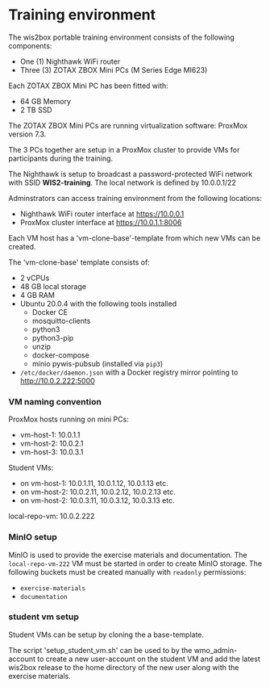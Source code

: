 # Training environment

The wis2box portable training environment consists of the following components:
- One (1) Nighthawk WiFi router
- Three (3) ZOTAX ZBOX Mini PCs (M Series Edge MI623)

Each ZOTAX ZBOX Mini PC has been fitted with:
- 64 GB Memory
- 2 TB SSD

The ZOTAX ZBOX Mini PCs are running virtualization software: ProxMox version 7.3.

The 3 PCs together are setup in a ProxMox cluster to provide VMs for participants during the training.

The Nighthawk is setup to broadcast a password-protected WiFi network with SSID **WIS2-training**.
The local network is defined by 10.0.0.1/22

Adminstrators can access training environment from the following locations:

- Nighthawk WiFi router interface at https://10.0.0.1
- ProxMox cluster interface at https://10.0.1.1:8006

Each VM host has a 'vm-clone-base'-template from which new VMs can be created.

The 'vm-clone-base' template consists of:

- 2 vCPUs
- 48 GB local storage
- 4 GB RAM
- Ubuntu 20.0.4 with the following tools installed
    - Docker CE
    - mosquitto-clients
    - python3
    - python3-pip
    - unzip
    - docker-compose
    - minio pywis-pubsub (installed via `pip3`)
- `/etc/docker/daemon.json` with a Docker registry mirror pointing to http://10.0.2.222:5000

### VM naming convention

ProxMox hosts running on mini PCs:

- vm-host-1: 10.0.1.1
- vm-host-2: 10.0.2.1
- vm-host-3: 10.0.3.1

Student VMs:

- on vm-host-1: 10.0.1.11, 10.0.1.12, 10.0.1.13 etc.
- on vm-host-2: 10.0.2.11, 10.0.2.12, 10.0.2.13 etc.
- on vm-host-2: 10.0.3.11, 10.0.3.12, 10.0.3.13 etc.

local-repo-vm: 10.0.2.222

### MinIO setup

MinIO is used to provide the exercise materials and documentation.  The `local-repo-vm-222` VM must be started in
order to create MinIO storage.  The following buckets must be created manually with `readonly` permissions:

- `exercise-materials`
- `documentation`

### student vm setup

Student VMs can be setup by cloning the a base-template.

The script 'setup_student_vm.sh' can be used to by the wmo_admin-account to create a new user-account on the student VM and add the latest wis2box release to the home directory of the new user along with the exercise materials.
